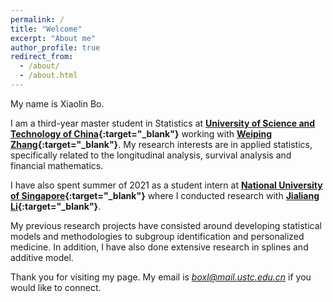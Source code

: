 ```yaml
---
permalink: /
title: "Welcome"
excerpt: "About me"
author_profile: true
redirect_from: 
  - /about/
  - /about.html
---
```


My name is Xiaolin Bo.

I am a third-year master student in Statistics at **[University of Science and Technology of China](http://en.business.ustc.edu.cn/){:target="_blank"}** working with **[Weiping Zhang](http://staff.ustc.edu.cn/~zwp/){:target="_blank"}**. My research interests are in applied statistics, specifically related to the longitudinal analysis, survival analysis and financial mathematics.

I have also spent summer of 2021 as a student intern at **[National University of Singapore](https://www.stat.nus.edu.sg/){:target="_blank"}** where I conducted research with **[Jialiang Li](https://blog.nus.edu.sg/jialiang/){:target="_blank"}**.

My previous research projects have consisted around developing statistical models and methodologies to subgroup identification and personalized medicine. In addition, I have also done extensive research in splines and additive model. 



Thank you for visiting my page. My email is *boxl@mail.ustc.edu.cn* if you would like to connect.
